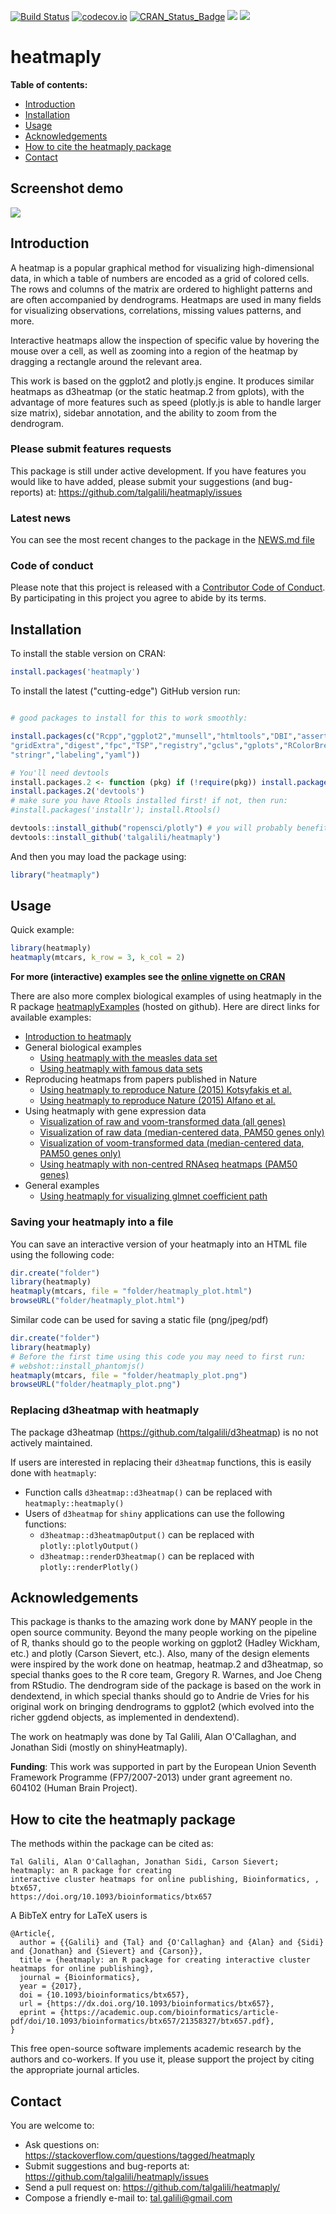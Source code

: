 
[![Build Status](https://travis-ci.org/talgalili/heatmaply.png?branch=master)](https://travis-ci.org/talgalili/heatmaply)
[![codecov.io](https://codecov.io/github/talgalili/heatmaply/coverage.svg?branch=master)](https://codecov.io/github/talgalili/heatmaply?branch=master)
[![CRAN_Status_Badge](https://www.r-pkg.org/badges/version/heatmaply)](https://cran.r-project.org/package=heatmaply)
![](https://cranlogs.r-pkg.org/badges/heatmaply?color=yellow)
![](https://cranlogs.r-pkg.org/badges/grand-total/heatmaply?color=yellowgreen)

# heatmaply

**Table of contents:**

* [Introduction](#introduction)
* [Installation](#installation)
* [Usage](#usage)
* [Acknowledgements](#acknowledgements)
* [How to cite the heatmaply package](#how-to-cite-the-heatmaply-package)
* [Contact](#contact)


## Screenshot demo

![](https://i.imgur.com/qdUCKlg.gif)



## Introduction

A heatmap is a popular graphical method for visualizing high-dimensional data, in which a table of numbers are encoded as a grid of colored cells. The rows and columns of the matrix are ordered to highlight patterns and are often accompanied by dendrograms. Heatmaps are used in many fields for visualizing observations, correlations, missing values patterns, and more.

Interactive heatmaps allow the inspection of specific value by hovering the mouse over a cell, as well as zooming into a region of the heatmap by dragging a rectangle around the relevant area.

This work is based on the ggplot2 and plotly.js engine. It produces similar heatmaps as d3heatmap (or the static heatmap.2 from gplots), with the advantage of more features such as speed (plotly.js is able to handle larger size matrix), sidebar annotation, and the ability to zoom from the dendrogram.


### Please submit features requests

This package is still under active development. If you have features you would like to have added, please submit your suggestions (and bug-reports) at: <https://github.com/talgalili/heatmaply/issues>


### Latest news

You can see the most recent changes to the package in the [NEWS.md file](https://talgalili.github.io/heatmaply/news/index.html)



### Code of conduct

Please note that this project is released with a [Contributor Code of Conduct](https://github.com/talgalili/heatmaply/blob/master/CONDUCT.md). By participating in this project you agree to abide by its terms.



## Installation

To install the stable version on CRAN:

```r
install.packages('heatmaply')
```

To install the latest ("cutting-edge") GitHub version run:

```R

# good packages to install for this to work smoothly:

install.packages(c("Rcpp","ggplot2","munsell","htmltools","DBI","assertthat",
"gridExtra","digest","fpc","TSP","registry","gclus","gplots","RColorBrewer",
"stringr","labeling","yaml"))

# You'll need devtools
install.packages.2 <- function (pkg) if (!require(pkg)) install.packages(pkg);
install.packages.2('devtools')
# make sure you have Rtools installed first! if not, then run:
#install.packages('installr'); install.Rtools()

devtools::install_github("ropensci/plotly") # you will probably benefit from the latest version of plotly
devtools::install_github('talgalili/heatmaply')
```

And then you may load the package using:

```R
library("heatmaply")
```

## Usage

Quick example:

```r
library(heatmaply)
heatmaply(mtcars, k_row = 3, k_col = 2)
```

**For more (interactive) examples see the [online vignette on CRAN](https://CRAN.R-project.org/package=heatmaply/vignettes/heatmaply.html)**

There are also more complex biological examples of using heatmaply in the R package [heatmaplyExamples](https://github.com/talgalili/heatmaplyExamples) (hosted on github). Here are direct links for available examples:


* [Introduction to heatmaply](https://CRAN.R-project.org/package=heatmaply/vignettes/heatmaply.html)
* General biological examples
  - [Using heatmaply with the measles data set](https://cdn.jsdelivr.net/gh/talgalili/heatmaplyExamples@master/inst/doc/measles.html)
  - [Using heatmaply with famous data sets](https://cdn.jsdelivr.net/gh/talgalili/heatmaplyExamples@master/inst/doc/heatmaply_examples.html)
* Reproducing heatmaps from papers published in Nature
  - [Using heatmaply to reproduce Nature (2015) Kotsyfakis et al.](https://cdn.jsdelivr.net/gh/talgalili/heatmaplyExamples@master/inst/doc/reproducing_Nature_2015_Kotsyfakis.html)
  - [Using heatmaply to reproduce Nature (2015) Alfano et al.](https://cdn.jsdelivr.net/gh/talgalili/heatmaplyExamples@master/inst/doc/reproducing_Nature_2015_Alfano.html)
* Using heatmaply with gene expression data  
  - [Visualization of raw and voom-transformed data (all genes)](https://cdn.jsdelivr.net/gh/talgalili/heatmaplyExamples@master/inst/doc/biological_data.html)
  - [Visualization of raw data (median-centered data, PAM50 genes only)](https://cdn.jsdelivr.net/gh/talgalili/heatmaplyExamples@master/inst/doc/biological_data_2.html)
  - [Visualization of voom-transformed data (median-centered data, PAM50 genes only)](https://cdn.jsdelivr.net/gh/talgalili/heatmaplyExamples@master/inst/doc/biological_data_3.html)
  - [Using heatmaply with non-centred RNAseq heatmaps (PAM50 genes) ](https://cdn.jsdelivr.net/gh/talgalili/heatmaplyExamples@master/inst/doc/non_centred_heatmaps.html)
* General examples
  - [Using heatmaply for visualizing glmnet coefficient path](https://cdn.jsdelivr.net/gh/talgalili/heatmaplyExamples@master/inst/doc/glmnet.html)



### Saving your heatmaply into a file

You can save an interactive version of your heatmaply into an HTML file using the following code:

```r
dir.create("folder")
library(heatmaply)
heatmaply(mtcars, file = "folder/heatmaply_plot.html")
browseURL("folder/heatmaply_plot.html")
```

Similar code can be used for saving a static file (png/jpeg/pdf)

```r
dir.create("folder")
library(heatmaply)
# Before the first time using this code you may need to first run:
# webshot::install_phantomjs()
heatmaply(mtcars, file = "folder/heatmaply_plot.png")
browseURL("folder/heatmaply_plot.png")
```

### Replacing d3heatmap with heatmaply

The package d3heatmap (https://github.com/talgalili/d3heatmap) is no not actively maintained.

If users are interested in replacing their `d3heatmap` functions, this is easily done with `heatmaply`:

* Function calls `d3heatmap::d3heatmap()` can be replaced with `heatmaply::heatmaply()`
* Users of `d3heatmap` for `shiny` applications can use the following functions:
    * `d3heatmap::d3heatmapOutput()` can be replaced with `plotly::plotlyOutput()`
    * `d3heatmap::renderD3heatmap()` can be replaced with `plotly::renderPlotly()`


## Acknowledgements


This package is thanks to the amazing work done by MANY people in the open source community. Beyond the many people working on the pipeline of R, thanks should go to the people working on ggplot2 (Hadley Wickham, etc.) and plotly (Carson Sievert, etc.). Also, many of the design elements were inspired by the work done on heatmap, heatmap.2 and d3heatmap, so special thanks goes to the R core team, Gregory R. Warnes, and Joe Cheng from RStudio. The dendrogram side of the package is based on the work in dendextend, in which special thanks should go to Andrie de Vries for his original work on bringing dendrograms to ggplot2 (which evolved into the richer ggdend objects, as implemented in dendextend). 

The work on heatmaply was done by Tal Galili, Alan O'Callaghan, and Jonathan Sidi (mostly on shinyHeatmaply).


**Funding**: This work was supported in part by the European Union Seventh Framework Programme (FP7/2007-2013) under grant agreement no. 604102 (Human Brain Project).  



## How to cite the heatmaply package

The methods within the package can be cited as:

    Tal Galili, Alan O'Callaghan, Jonathan Sidi, Carson Sievert; heatmaply: an R package for creating
    interactive cluster heatmaps for online publishing, Bioinformatics, , btx657,
    https://doi.org/10.1093/bioinformatics/btx657

A BibTeX entry for LaTeX users is

    @Article{,
      author = {{Galili} and {Tal} and {O'Callaghan} and {Alan} and {Sidi} and {Jonathan} and {Sievert} and {Carson}},
      title = {heatmaply: an R package for creating interactive cluster heatmaps for online publishing},
      journal = {Bioinformatics},
      year = {2017},
      doi = {10.1093/bioinformatics/btx657},
      url = {https://dx.doi.org/10.1093/bioinformatics/btx657},
      eprint = {https://academic.oup.com/bioinformatics/article-pdf/doi/10.1093/bioinformatics/btx657/21358327/btx657.pdf},
    }

This free open-source software implements academic research by the authors and co-workers. If you use
it, please support the project by citing the appropriate journal articles.




## Contact

You are welcome to:

* Ask questions on: <https://stackoverflow.com/questions/tagged/heatmaply>
* Submit suggestions and bug-reports at: <https://github.com/talgalili/heatmaply/issues>
* Send a pull request on: <https://github.com/talgalili/heatmaply/>
* Compose a friendly e-mail to: <tal.galili@gmail.com>

